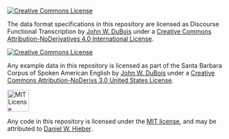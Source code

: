 <a rel=license href=http://creativecommons.org/licenses/by-nd/4.0/><img alt="Creative Commons License" style="border-width:0" src=https://i.creativecommons.org/l/by-nd/4.0/88x31.png></a>

The data format specifications in this repository are licensed as <span xmlns:dct=http://purl.org/dc/terms/ property="dct:title">Discourse Functional Transcription</span> by <a xmlns:cc=http://creativecommons.org/ns# href=https://github.com/digitallinguistics/DFT property="cc:attributionName" rel="cc:attributionURL">John W. DuBois</a> under a <a rel=license href=http://creativecommons.org/licenses/by-nd/4.0/>Creative Commons Attribution-NoDerivatives 4.0 International License</a>.

<a rel=license href=http://creativecommons.org/licenses/by-nd/3.0/us/><img alt="Creative Commons License" style="border-width:0" src=https://i.creativecommons.org/l/by-nd/3.0/us/88x31.png></a>

Any example data in this repository is licensed as part of the <span xmlns:dct=http://purl.org/dc/terms/ property="dct:title">Santa Barbara Corpus of Spoken American English</span> by <a xmlns:cc=http://creativecommons.org/ns# href=http://www.linguistics.ucsb.edu/research/santa-barbara-corpus property="cc:attributionName" rel="cc:attributionURL">John W. DuBois</a> under a <a rel=license href=http://creativecommons.org/licenses/by-nd/3.0/us/>Creative Commons Attribution-NoDerivs 3.0 United States License</a>.

<a rel=license href=https://opensource.org/licenses/MIT><img alt="MIT License" style="width: 50px; height: 50px;" src=https://opensource.org/files/osi_keyhole_100X100_90ppi.png></a>

Any code in this repository is licensed under the <a href=https://opensource.org/licenses/MIT>MIT license</a>, and may be attributed to <a href=https://danielhieber.com>Daniel W. Hieber</a>.
